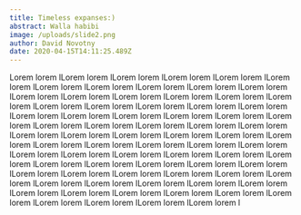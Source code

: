 ```yaml
---
title: Timeless expanses:)
abstract: Walla habibi
image: /uploads/slide2.png
author: David Novotny
date: 2020-04-15T14:11:25.489Z
---
```

Lorem lorem lLorem lorem lLorem lorem lLorem lorem lLorem lorem lLorem lorem lLorem lorem lLorem lorem lLorem lorem lLorem lorem lLorem lorem lLorem lorem lLorem lorem lLorem lorem lLorem lorem lLorem lorem lLorem lorem lLorem lorem lLorem lorem lLorem lorem lLorem lorem lLorem lorem lLorem lorem lLorem lorem lLorem lorem lLorem lorem lLorem lorem lLorem lorem lLorem lorem lLorem lorem lLorem lorem lLorem lorem lLorem lorem lLorem lorem lLorem lorem lLorem lorem lLorem lorem lLorem lorem lLorem lorem lLorem lorem lLorem lorem lLorem lorem lLorem lorem lLorem lorem lLorem lorem lLorem lorem lLorem lorem lLorem lorem lLorem lorem lLorem lorem lLorem lorem lLorem lorem lLorem lorem lLorem lorem lLorem lorem lLorem lorem lLorem lorem lLorem lorem lLorem lorem lLorem lorem lLorem lorem lLorem lorem lLorem lorem lLorem lorem lLorem lorem lLorem lorem lLorem lorem lLorem lorem lLorem lorem lLorem lorem lLorem lorem lLorem lorem lLorem lorem lLorem lorem lLorem lorem lLorem lorem l